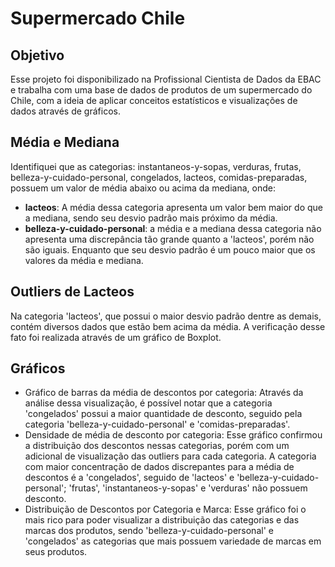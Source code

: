# Supermercado Chile
## Objetivo
Esse projeto foi disponibilizado na Profissional Cientista de Dados da EBAC e trabalha com uma base de dados de produtos de um supermercado do Chile, com a ideia de aplicar conceitos estatísticos e visualizações de dados através de gráficos.

## Média e Mediana
Identifiquei que as categorias: instantaneos-y-sopas, verduras, frutas, belleza-y-cuidado-personal, congelados, lacteos, comidas-preparadas, possuem um valor de média abaixo ou acima da mediana, onde: 
- **lacteos**: A média dessa categoria apresenta um valor bem maior do que a mediana, sendo seu desvio padrão mais próximo da média. <br>
- **belleza-y-cuidado-personal**: a média e a mediana dessa categoria não apresenta uma discrepância tão grande quanto a 'lacteos', porém não são iguais. Enquanto que seu desvio padrão é um pouco maior que os valores da média e mediana. 

## Outliers de Lacteos
Na categoria 'lacteos', que possui o maior desvio padrão dentre as demais, contém diversos dados que estão bem acima da média. A verificação desse fato foi realizada através de um gráfico de Boxplot. 

## Gráficos
- Gráfico de barras da média de descontos por categoria: Através da análise dessa visualização, é possível notar que a categoria 'congelados' possui a maior quantidade de desconto, seguido pela categoria 'belleza-y-cuidado-personal' e 'comidas-preparadas'. <br> 
- Densidade de média de desconto por categoria: Esse gráfico confirmou a distribuição dos descontos nessas categorias, porém com um adicional de visualização das outliers para cada categoria. A categoria com maior concentração de dados discrepantes para a média de descontos é a 'congelados', seguido de 'lacteos' e 'belleza-y-cuidado-personal'; 'frutas', 'instantaneos-y-sopas' e 'verduras' não possuem desconto. <br>
- Distribuição de Descontos por Categoria e Marca: Esse gráfico foi o mais rico para poder visualizar a distribuição das categorias e das marcas dos produtos, sendo 'belleza-y-cuidado-personal' e 'congelados' as categorias que mais possuem variedade de marcas em seus produtos. 
